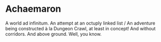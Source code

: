 Achaemaron
==========

A world ad infinitum. An attempt at an octuply linked list / An adventure being constructed à la Dungeon Crawl, at least in concept! And without corridors. And above ground. Well, you know.
